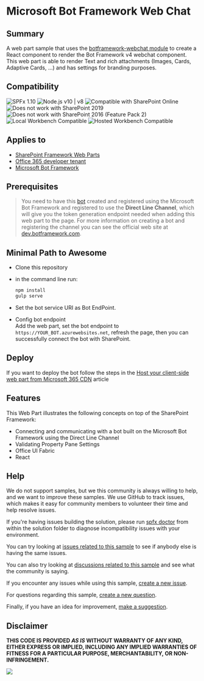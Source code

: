 # Microsoft Bot Framework Web Chat

## Summary

A web part sample that uses the [botframework-webchat module](https://www.npmjs.com/package/botframework-webchat) to create a React component to render the Bot Framework v4 webchat component. This web part is able to render Text and rich attachments (Images, Cards, Adaptive Cards, ...) and has settings for branding purposes.


## Compatibility

![SPFx 1.10](https://img.shields.io/badge/SPFx-1.10.0-green.svg) 
![Node.js v10 | v8](https://img.shields.io/badge/Node.js-v10%20%7C%20v8-green.svg) 
![Compatible with SharePoint Online](https://img.shields.io/badge/SharePoint%20Online-Compatible-green.svg)
![Does not work with SharePoint 2019](https://img.shields.io/badge/SharePoint%20Server%202019-Incompatible-red.svg "SharePoint Server 2019 requires SPFx 1.4.1 or lower")
![Does not work with SharePoint 2016 (Feature Pack 2)](https://img.shields.io/badge/SharePoint%20Server%202016%20(Feature%20Pack%202)-Incompatible-red.svg "SharePoint Server 2016 Feature Pack 2 requires SPFx 1.1")
![Local Workbench Compatible](https://img.shields.io/badge/Local%20Workbench-Compatible-green.svg)
![Hosted Workbench Compatible](https://img.shields.io/badge/Hosted%20Workbench-Compatible-green.svg)

## Applies to

* [SharePoint Framework Web Parts](https://learn.microsoft.com/sharepoint/dev/spfx/web-parts/overview-client-side-web-parts)
* [Office 365 developer tenant](https://learn.microsoft.com/sharepoint/dev/spfx/set-up-your-developer-tenant)
* [Microsoft Bot Framework](http://dev.botframework.com)

## Prerequisites

> You need to have this [bot](../bot/) created and registered using the Microsoft Bot Framework and registered to use the **Direct Line Channel**, which will give you the token generation endpoint needed when adding this web part to the page. For more information on creating a bot and registering the channel you can see the official web site at [dev.botframework.com](http://dev.botframework.com).

## Minimal Path to Awesome

- Clone this repository
- in the command line run:

  ```bash
  npm install
  gulp serve
  ```

- Set the bot service URI as Bot EndPoint.

- Config bot endpoint \
  Add the web part, set the bot endpoint to `https://YOUR_BOT.azurewebsites.net`, refresh the page, then you can successfully connect the bot with SharePoint.

## Deploy

If you want to deploy the bot follow the steps in the [Host your client-side web part from Microsoft 365 CDN](https://learn.microsoft.com/sharepoint/dev/spfx/web-parts/get-started/hosting-webpart-from-office-365-cdn) article

## Features

This Web Part illustrates the following concepts on top of the SharePoint Framework:

- Connecting and communicating with a bot built on the Microsoft Bot Framework using the Direct Line Channel
- Validating Property Pane Settings
- Office UI Fabric
- React


## Help

We do not support samples, but we this community is always willing to help, and we want to improve these samples. We use GitHub to track issues, which makes it easy for  community members to volunteer their time and help resolve issues.

If you're having issues building the solution, please run [spfx doctor](https://pnp.github.io/cli-microsoft365/cmd/spfx/spfx-doctor/) from within the solution folder to diagnose incompatibility issues with your environment.

You can try looking at [issues related to this sample](https://github.com/pnp/sp-dev-fx-webparts/issues?q=label%3A%22sample%3A%20react-bot-framework-secure") to see if anybody else is having the same issues.

You can also try looking at [discussions related to this sample](https://github.com/pnp/sp-dev-fx-webparts/discussions?discussions_q=react-bot-framework-secure) and see what the community is saying.

If you encounter any issues while using this sample, [create a new issue](https://github.com/pnp/sp-dev-fx-webparts/issues/new?assignees=&labels=Needs%3A+Triage+%3Amag%3A%2Ctype%3Abug-suspected%2Csample%3A%20react-bot-framework-secure&authors=&template=bug-report.yml&sample=react-bot-framework-secure&authors=&title=react-bot-framework-secure%20-%20).

For questions regarding this sample, [create a new question](https://github.com/pnp/sp-dev-fx-webparts/issues/new?assignees=&labels=Needs%3A+Triage+%3Amag%3A%2Ctype%3Aquestion%2Csample%3A%20react-bot-framework-secure&authors=&template=question.yml&sample=react-bot-framework-secure&authors=&title=react-bot-framework-secure%20-%20).

Finally, if you have an idea for improvement, [make a suggestion](https://github.com/pnp/sp-dev-fx-webparts/issues/new?assignees=&labels=Needs%3A+Triage+%3Amag%3A%2Ctype%3Aenhancement%2Csample%3A%20react-bot-framework-secure&authors=&template=question.yml&sample=react-bot-framework-secure&authors=&title=react-bot-framework-secure%20-%20).


## Disclaimer

**THIS CODE IS PROVIDED *AS IS* WITHOUT WARRANTY OF ANY KIND, EITHER EXPRESS OR IMPLIED, INCLUDING ANY IMPLIED WARRANTIES OF FITNESS FOR A PARTICULAR PURPOSE, MERCHANTABILITY, OR NON-INFRINGEMENT.**


<img src="https://pnptelemetry.azurewebsites.net/sp-dev-fx-webparts/samples/react-bot-framework-secure/webpart" />
